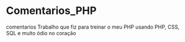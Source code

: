 # Comentarios_PHP
comentarios
Trabalho que fiz para treinar o meu PHP
usando PHP, CSS, SQL e muito ódio no coração
